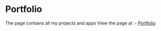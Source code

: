 # Portfolio

The page contains all my projects and apps
View the page at :- [Portfolio](https://saurav1993.github.io/portfolio/)

 
